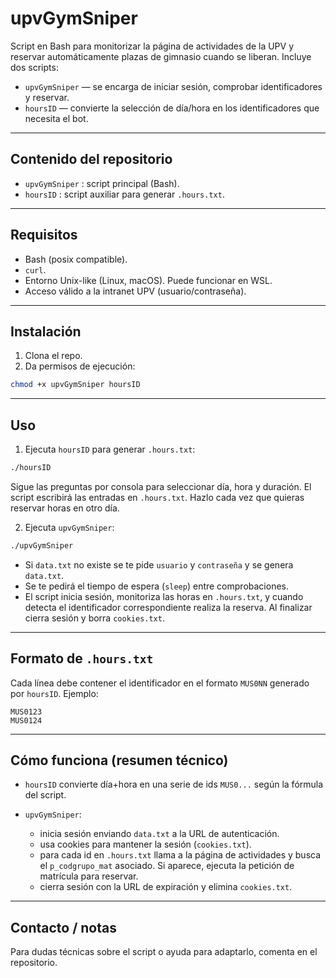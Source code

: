 # upvGymSniper

Script en Bash para monitorizar la página de actividades de la UPV y reservar automáticamente plazas de gimnasio cuando se liberan. Incluye dos scripts:

* `upvGymSniper` — se encarga de iniciar sesión, comprobar identificadores y reservar.
* `hoursID` — convierte la selección de día/hora en los identificadores que necesita el bot.

---

## Contenido del repositorio

* `upvGymSniper` : script principal (Bash).
* `hoursID` : script auxiliar para generar `.hours.txt`.

---

## Requisitos

* Bash (posix compatible).
* `curl`.
* Entorno Unix-like (Linux, macOS). Puede funcionar en WSL.
* Acceso válido a la intranet UPV (usuario/contraseña).

---

## Instalación

1. Clona el repo.
2. Da permisos de ejecución:

```bash
chmod +x upvGymSniper hoursID
```

---

## Uso

1. Ejecuta `hoursID` para generar `.hours.txt`:

```bash
./hoursID
```

Sigue las preguntas por consola para seleccionar día, hora y duración. El script escribirá las entradas en `.hours.txt`. Hazlo cada vez que quieras reservar horas en otro día.

2. Ejecuta `upvGymSniper`:

```bash
./upvGymSniper
```

* Si `data.txt` no existe se te pide `usuario` y `contraseña` y se genera `data.txt`.
* Se te pedirá el tiempo de espera (`sleep`) entre comprobaciones.
* El script inicia sesión, monitoriza las horas en `.hours.txt`, y cuando detecta el identificador correspondiente realiza la reserva. Al finalizar cierra sesión y borra `cookies.txt`.

---

## Formato de `.hours.txt`

Cada línea debe contener el identificador en el formato `MUS0NN` generado por `hoursID`. Ejemplo:

```
MUS0123
MUS0124
```

---

## Cómo funciona (resumen técnico)

* `hoursID` convierte día+hora en una serie de ids `MUS0...` según la fórmula del script.
* `upvGymSniper`:

  * inicia sesión enviando `data.txt` a la URL de autenticación.
  * usa cookies para mantener la sesión (`cookies.txt`).
  * para cada id en `.hours.txt` llama a la página de actividades y busca el `p_codgrupo_mat` asociado. Si aparece, ejecuta la petición de matrícula para reservar.
  * cierra sesión con la URL de expiración y elimina `cookies.txt`.

---

## Contacto / notas

Para dudas técnicas sobre el script o ayuda para adaptarlo, comenta en el repositorio.
